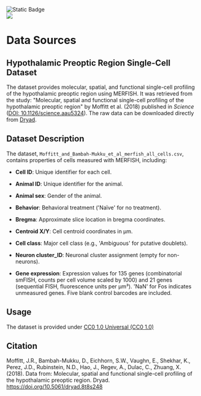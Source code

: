 ![Static Badge](https://img.shields.io/badge/dsci-320-%23CDEBF3?style=flat&color=%23CDEBF3)  
![](https://img.shields.io/badge/license-CC0%201.0-green.svg?style=flat)

# Data Sources

## Hypothalamic Preoptic Region Single-Cell Dataset

The dataset provides molecular, spatial, and functional single-cell profiling of the hypothalamic preoptic region using MERFISH. It was retrieved from the study: "Molecular, spatial and functional single-cell profiling of the hypothalamic preoptic region" by Moffitt et al. (2018) published in *Science* ([DOI: 10.1126/science.aau5324](https://doi.org/10.1126/science.aau5324)). The raw data can be downloaded directly from [Dryad](https://doi.org/10.5061/dryad.8t8s248).

## Dataset Description

The dataset, `Moffitt_and_Bambah-Mukku_et_al_merfish_all_cells.csv`, contains properties of cells measured with MERFISH, including:

-   **Cell ID**: Unique identifier for each cell.

-   **Animal ID**: Unique identifier for the animal.

-   **Animal sex**: Gender of the animal.

-   **Behavior**: Behavioral treatment ('Naïve' for no treatment).

-   **Bregma**: Approximate slice location in bregma coordinates.

-   **Centroid X/Y**: Cell centroid coordinates in µm.

-   **Cell class**: Major cell class (e.g., 'Ambiguous' for putative doublets).

-   **Neuron cluster_ID**: Neuronal cluster assignment (empty for non-neurons).

-   **Gene expression**: Expression values for 135 genes (combinatorial smFISH, counts per cell volume scaled by 1000) and 21 genes (sequential FISH, fluorescence units per µm³). 'NaN' for Fos indicates unmeasured genes. Five blank control barcodes are included.

## Usage

The dataset is provided under [CC0 1.0 Universal (CC0 1.0)](https://creativecommons.org/publicdomain/zero/1.0/)


## Citation

Moffitt, J.R., Bambah-Mukku, D., Eichhorn, S.W., Vaughn, E., Shekhar, K., Perez, J.D., Rubinstein, N.D., Hao, J., Regev, A., Dulac, C., Zhuang, X. (2018). Data from: Molecular, spatial and functional single-cell profiling of the hypothalamic preoptic region. Dryad. <https://doi.org/10.5061/dryad.8t8s248>
